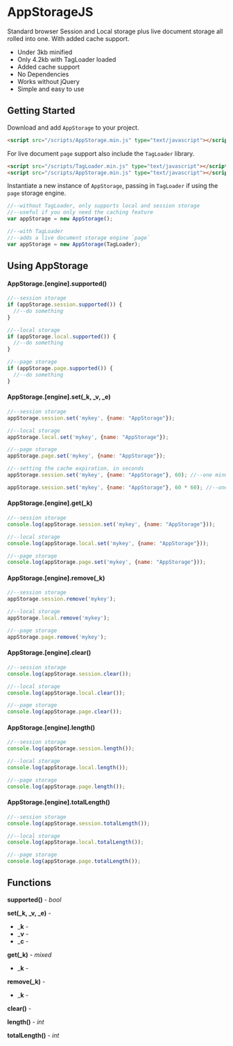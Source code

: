 # AppStorageJS

Standard browser Session and Local storage plus live document storage all rolled into one. With added cache support.

* Under 3kb minified
* Only 4.2kb with TagLoader loaded
* Added cache support
* No Dependencies
* Works without jQuery
* Simple and easy to use

## Getting Started
Download and add `AppStorage` to your project.

```html
<script src="/scripts/AppStorage.min.js" type="text/javascript"></script>
```

For live document `page` support also include the `TagLoader` library.

```html
<script src="/scripts/TagLoader.min.js" type="text/javascript"></script>
<script src="/scripts/AppStorage.min.js" type="text/javascript"></script>
```

Instantiate a new instance of `AppStorage`, passing in `TagLoader` if using the `page` storage engine.

```javascript
//--without TagLoader, only supports local and session storage
//--useful if you only need the caching feature
var appStorage = new AppStorage();

//--with TagLoader
//--adds a live document storage engine `page`
var appStorage = new AppStorage(TagLoader);
```

## Using AppStorage

#### AppStorage.[engine].supported()

```javascript
//--session storage
if (appStorage.session.supported()) {
  //--do something
}

//--local storage
if (appStorage.local.supported()) {
  //--do something
}

//--page storage
if (appStorage.page.supported()) {
  //--do something
}
```

#### AppStorage.[engine].set(_k, _v, _e)

```javascript
//--session storage
appStorage.session.set('mykey', {name: "AppStorage"});

//--local storage
appStorage.local.set('mykey', {name: "AppStorage"});

//--page storage
appStorage.page.set('mykey', {name: "AppStorage"});

//--setting the cache expiration, in seconds
appStorage.session.set('mykey', {name: "AppStorage"}, 60); //--one minute

appStorage.session.set('mykey', {name: "AppStorage"}, 60 * 60); //--one hour
```

#### AppStorage.[engine].get(_k)

```javascript
//--session storage
console.log(appStorage.session.set('mykey', {name: "AppStorage"}));

//--local storage
console.log(appStorage.local.set('mykey', {name: "AppStorage"}));

//--page storage
console.log(appStorage.page.set('mykey', {name: "AppStorage"}));
```

#### AppStorage.[engine].remove(_k)

```javascript
//--session storage
appStorage.session.remove('mykey');

//--local storage
appStorage.local.remove('mykey');

//--page storage
appStorage.page.remove('mykey');
```

#### AppStorage.[engine].clear()

```javascript
//--session storage
console.log(appStorage.session.clear());

//--local storage
console.log(appStorage.local.clear());

//--page storage
console.log(appStorage.page.clear());
```

#### AppStorage.[engine].length()

```javascript
//--session storage
console.log(appStorage.session.length());

//--local storage
console.log(appStorage.local.length());

//--page storage
console.log(appStorage.page.length());
```

#### AppStorage.[engine].totalLength()

```javascript
//--session storage
console.log(appStorage.session.totalLength());

//--local storage
console.log(appStorage.local.totalLength());

//--page storage
console.log(appStorage.page.totalLength());
```

## Functions

**supported()** - *bool*

**set(_k, _v, _e)** - 
  * ___k__ - 
  * ___v__ - 
  * ___c__ - 

**get(_k)** - *mixed*
  * ___k__ - 

**remove(_k)** - 
  * ___k__ - 

**clear()** - 

**length()** - *int*

**totalLength()** - *int*